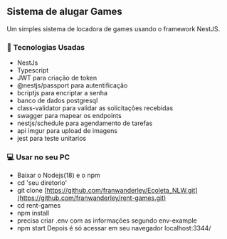 <h2>Sistema de alugar Games</h2>

Um simples sistema de locadora de games usando o framework NestJS.
### 🚀 Tecnologias Usadas
* NestJs
* Typescript
* JWT para criação de token
* @nestjs/passport para autentificação
* bcriptjs para encriptar a senha
* banco de dados postgresql
* class-validator para validar as solicitações recebidas
* swagger para mapear os endpoints
* nestjs/schedule para agendamento de tarefas
* api imgur para upload de imagens
* jest para teste unitarios

### 💻 Usar no seu PC
* Baixar o Nodejs(18) e o npm
* cd 'seu diretorio'
* git clone [https://github.com/franwanderley/Ecoleta_NLW.git](https://github.com/franwanderley/rent-games.git)
* cd rent-games
* npm install
* precisa criar .env com as informações segundo env-example
* npm start
Depois é só acessar em seu navegador localhost:3344/
